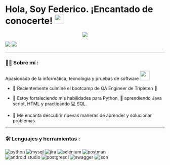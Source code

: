 <link rel="stylesheet" type='text/css' href="https://cdn.jsdelivr.net/gh/devicons/devicon@latest/devicon.min.css" />
          
<h1>
  Hola, Soy Federico. ¡Encantado de conocerte!
  <img decoding="async" src="https://media.giphy.com/media/hvRJCLFzcasrR4ia7z/giphy.gif" width="30px"/>
</h1>

<div id="header" align="center">
  <img decoding="async" src="https://github.com/user-attachments/assets/29a86741-5b30-437f-a98f-fb63b3d886e3"/>
</div>

[![](https://img.shields.io/badge/LinkedIn-0077B5?style=for-the-badge&logo=linkedin&logoColor=white)](https://www.linkedin.com/in/federico-suarez-qa-engineer) 
[![](https://img.shields.io/badge/Gmail-D14836?style=for-the-badge&logo=gmail&logoColor=white)](https://mail.google.com/mail/?view=cm&fs=1&to=fedesm24@gmail.com)


---
 <div id="header" align="left">

### :man_technologist: Sobre mí :
Apasionado de la informática, tecnología y pruebas de software <img decoding="async" src="https://media.giphy.com/media/WUlplcMpOCEmTGBtBW/giphy.gif" width="30">

* :telescope: Recientemente culminé el bootcamp de QA Engineer de Tripleten :muscle:

* :seedling: Estoy fortaleciendo mis habilidades para Python, :blue_book: aprendiendo Java script, HTML y practicando :computer: SQL.

* :heartbeat: Me encanta descubrir nuevas maneras de aprender y solucionar problemas.

---

### :hammer_and_wrench: Lenguajes y herramientas :

<div id="header" align="left">
  
  <img decoding="async" src="https://img.shields.io/badge/Python-3776AB?style=for-the-badge&logo=python&logoColor=white" alt="python"/>
  <img decoding="async" src="https://img.shields.io/badge/MySQL-F29111?style=for-the-badge&logo=mysql&logoColor=white" alt="mysql"/>
  <img decoding="async" src="https://img.shields.io/badge/Jira-0052CC?style=for-the-badge&logo=jira&logoColor=white" alt="jira"/>
  <img decoding="async" src="https://img.shields.io/badge/Selenium-43B02A?style=for-the-badge&logo=selenium&logoColor=white" alt="selenium"/>
  <img decoding="async" src="https://img.shields.io/badge/Postman-FF6C37?style=for-the-badge&logo=postman&logoColor=white" alt="postman"/>
  <div>
  <img decoding="async" src="https://img.shields.io/badge/Android_Studio-3DDC84?style=for-the-badge&logo=android-studio&logoColor=white" alt="android studio"/>
  <img decoding="async" src="https://img.shields.io/badge/PostgreSQL-4169E1?style=for-the-badge&logo=postgresql&logoColor=white" alt="postgresql"/>
  <img decoding="async" src="https://img.shields.io/badge/Swagger-85EA2D?style=for-the-badge&logo=swagger&logoColor=black" alt="swagger"/>
  <img decoding="async" src="https://img.shields.io/badge/JSON-000000?style=for-the-badge&logo=json&logoColor=white" alt="json"/>
  </div>
  
</div>






          
          
          





<!--
**fedesm1/fedesm1** is a ✨ _special_ ✨ repository because its `README.md` (this file) appears on your GitHub profile.

Here are some ideas to get you started:

- 🔭 I’m currently working on ...
- 🌱 I’m currently learning ...
- 👯 I’m looking to collaborate on ...
- 🤔 I’m looking for help with ...
- 💬 Ask me about ...
- 📫 How to reach me: ...
- 😄 Pronouns: ...
- ⚡ Fun fact: ...
-->
